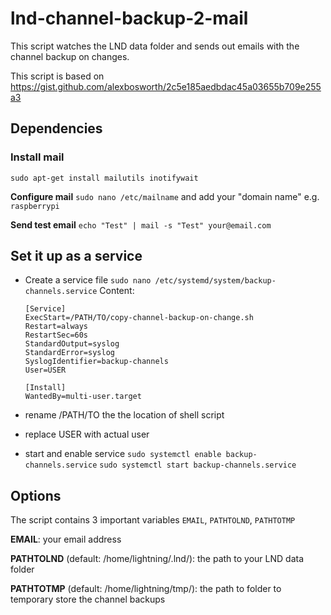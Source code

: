 # lnd-channel-backup-2-mail
This script watches the LND data folder and sends out emails with the channel backup on changes.

This script is based on https://gist.github.com/alexbosworth/2c5e185aedbdac45a03655b709e255a3

## Dependencies

### Install mail
`sudo apt-get install mailutils inotifywait`

**Configure mail**
`sudo nano /etc/mailname` and add your "domain name" e.g. `raspberrypi`

**Send test email**
`echo "Test" | mail -s "Test" your@email.com`

## Set it up as a service

- Create a service file
    `sudo nano /etc/systemd/system/backup-channels.service`
    Content:
    ```
    [Service]
    ExecStart=/PATH/TO/copy-channel-backup-on-change.sh
    Restart=always
    RestartSec=60s
    StandardOutput=syslog
    StandardError=syslog
    SyslogIdentifier=backup-channels
    User=USER

    [Install]
    WantedBy=multi-user.target
    ```

- rename /PATH/TO the the location of shell script
- replace USER with actual user

- start and enable service
    `sudo systemctl enable backup-channels.service`
    `sudo systemctl start backup-channels.service`

## Options

The script contains 3 important variables `EMAIL`, `PATHTOLND`, `PATHTOTMP`

**EMAIL**: your email address

**PATHTOLND** (default: /home/lightning/.lnd/): the path to your LND data folder

**PATHTOTMP** (default: /home/lightning/tmp/): the path to folder to temporary store the channel backups
